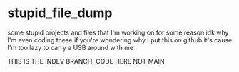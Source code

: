 # stupid_file_dump
some stupid projects and files that I'm working on for some reason
idk why I'm even coding these
if you're wondering why I put this on github it's cause I'm too lazy to carry a USB around with me


THIS IS THE INDEV BRANCH, CODE HERE NOT MAIN
